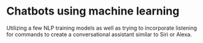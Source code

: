 # Chatbots using machine learning

 Utilizing a few NLP training models as well as trying to incorporate listening for commands to create a conversational assistant similar to Siri or Alexa. 